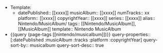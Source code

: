- Template:
	- datePublished:: [[xxxx]]
	  musicAlbum:: [[xxxx]]
	  numTracks:: xx
	  platform:: [[xxxx]]
	  copyrightYear:: [[xxxx]]
	  series:: [[xxxx]]
	  alias:: Nintendo/MusicAlbum/
	  tags:: [[Nintendo/MusicAlbum]], [[MusicAlbum]]
	  template:: Nintendo MusicAlbum
- {{query (page-tags [[nintendo/musicalbum]])}}
  query-properties:: [:datePublished :musicAlbum :tracks :platform :copyrightYear]
  query-sort-by:: musicalbum
  query-sort-desc:: true
